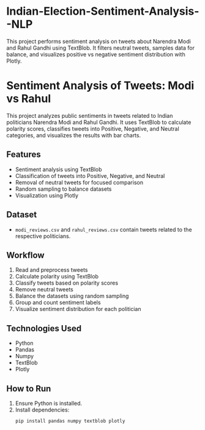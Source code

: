 # Indian-Election-Sentiment-Analysis--NLP
This project performs sentiment analysis on tweets about Narendra Modi and Rahul Gandhi using TextBlob. It filters neutral tweets, samples data for balance, and visualizes positive vs negative sentiment distribution with Plotly.

# Sentiment Analysis of Tweets: Modi vs Rahul

This project analyzes public sentiments in tweets related to Indian politicians Narendra Modi and Rahul Gandhi. It uses TextBlob to calculate polarity scores, classifies tweets into Positive, Negative, and Neutral categories, and visualizes the results with bar charts.

## Features
- Sentiment analysis using TextBlob
- Classification of tweets into Positive, Negative, and Neutral
- Removal of neutral tweets for focused comparison
- Random sampling to balance datasets
- Visualization using Plotly

## Dataset
- `modi_reviews.csv` and `rahul_reviews.csv` contain tweets related to the respective politicians.

## Workflow
1. Read and preprocess tweets
2. Calculate polarity using TextBlob
3. Classify tweets based on polarity scores
4. Remove neutral tweets
5. Balance the datasets using random sampling
6. Group and count sentiment labels
7. Visualize sentiment distribution for each politician

## Technologies Used
- Python
- Pandas
- Numpy
- TextBlob
- Plotly

## How to Run
1. Ensure Python is installed.
2. Install dependencies:
   ```bash
   pip install pandas numpy textblob plotly

